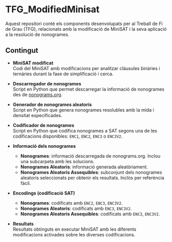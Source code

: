 # TFG_ModifiedMinisat

Aquest repositori conté els components desenvolupats per al Treball de Fi de Grau (TFG), relacionats amb la modificació de MiniSAT i la seva aplicació a la resolució de nonogrames.

## Contingut

- **MiniSAT modificat**  
  Codi del MiniSAT amb modificacions per analitzar clàusules binàries i ternàries durant la fase de simplificació i cerca.

- **Descarregador de nonogrames**  
  Script en Python que permet descarregar la informació de nonogrames des de [nonograms.org](https://www.nonograms.org/nonograms).

- **Generador de nonogrames aleatoris**  
  Script en Python que genera nonogrames resolubles amb la mida i densitat especificades.

- **Codificador de nonogrames**  
  Script en Python que codifica nonogrames a SAT segons una de les codificacions disponibles: `ENC1`, `ENC2`, `ENC3` o `ENC3V2`.

- **Informació dels nonogrames**
  - **Nonogrames**: informació descarregada de nonograms.org. Inclou una subcarpeta amb les solucions.
  - **Nonogrames Aleatoris**: informació generada aleatòriament.
  - **Nonogrames Aleatoris Assequibles**: subconjunt dels nonogrames aleatoris seleccionats per obtenir els resultats. Inclòs per referència fàcil.

- **Encodings (codificació SAT)**
  - **Nonogrames**: codificats amb `ENC2`, `ENC3`, `ENC3V2`.
  - **Nonogrames Aleatoris**: codificats amb `ENC3`, `ENC3V2`.
  - **Nonogrames Aleatoris Assequibles**: codificats amb `ENC3`, `ENC3V2`.

- **Resultats**  
  Resultats obtinguts en executar MiniSAT amb les diferents modificacions activades sobre les diverses codificacions.



